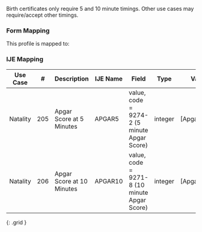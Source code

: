 Birth certificates only require 5 and 10 minute timings. Other use cases may require/accept other timings.

### Form Mapping
This profile is mapped to:

### IJE Mapping

| **Use Case** |  **#**   |  **Description**  | **IJE Name**  |  **Field**  |  **Type**  | **Value Set**  |
| :---------: | --------------- | ------------ | ------------- | ---------- | ---------- | -------------- |
| Natality | 205 | Apgar Score at 5 Minutes | APGAR5 | value, <br />code = 9274-2 (5 minute Apgar Score) |integer |[ApgarTimingVS] |
| Natality | 206 | Apgar Score at 10 Minutes | APGAR10 | value, <br />code = 9271-8 (10 minute Apgar Score) |integer |[ApgarTimingVS] |
{: .grid }
